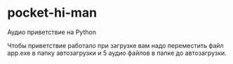 # pocket-hi-man
Аудио приветствие на Python

Чтобы приветствие работало при загрузке вам надо переместить файл app.exe в папку автозагрузки и 5 аудио файлов в папке до автозагрузки.
